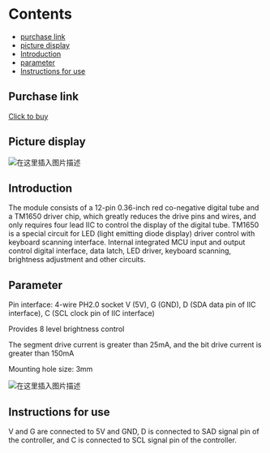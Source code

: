 ﻿# Contents

  - [purchase link](#purchase-link)
  - [picture display](#picture-display)
  - [Introduction](#introduction)
  - [parameter](#parameter)
  - [Instructions for use](#instructions-for-use)

## Purchase link
[Click to buy](https://item.taobao.com/item.htm?spm=a1z10.3-c-s.w4002-21223910208.13.2e926a4bJpt3A7&id=687984025071)

## Picture display
![在这里插入图片描述](https://img-blog.csdnimg.cn/081b04fd9a614793bde8a1fffeab0e2f.png#pic_center)


## Introduction
The module consists of a 12-pin 0.36-inch red co-negative digital tube and a TM1650 driver chip, which greatly reduces the drive pins and wires, and only requires four lead IIC to control the display of the digital tube. TM1650 is a special circuit for LED (light emitting diode display) driver control with keyboard scanning interface. Internal integrated MCU input and output control digital interface, data latch, LED driver, keyboard scanning, brightness adjustment and other circuits.

## Parameter
Pin interface: 4-wire PH2.0 socket 
V (5V), G (GND), D (SDA data pin of IIC interface), C (SCL clock pin of IIC interface)

Provides 8 level brightness control

The segment drive current is greater than 25mA, and the bit drive current is greater than 150mA

Mounting hole size: 3mm

![在这里插入图片描述](https://img-blog.csdnimg.cn/3986abb383c9469f90e782b7f832ebf3.png#pic_center)

## Instructions for use
V and G are connected to 5V and GND, D is connected to SAD signal pin of the controller, and C is connected to SCL signal pin of the controller.


